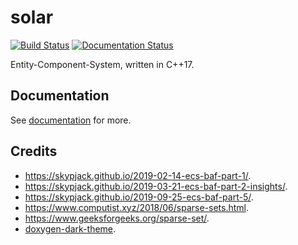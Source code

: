 # solar
[![Build Status](https://ci.appveyor.com/api/projects/status/1eydmdc2hrp5v2oa?svg=true)](https://ci.appveyor.com/project/reworks/solar)
[![Documentation Status](https://travis-ci.org/DomRe/solar.svg?branch=master)](https://domre.github.io/solar/)

Entity-Component-System, written in C++17.

## Documentation
See [documentation](https://domre.github.io/solar/) for more.  

## Credits
* https://skypjack.github.io/2019-02-14-ecs-baf-part-1/.
* https://skypjack.github.io/2019-03-21-ecs-baf-part-2-insights/.
* https://skypjack.github.io/2019-09-25-ecs-baf-part-5/.
* https://www.computist.xyz/2018/06/sparse-sets.html.
* https://www.geeksforgeeks.org/sparse-set/.
* [doxygen-dark-theme](https://github.com/MaJerle/doxygen-dark-theme).